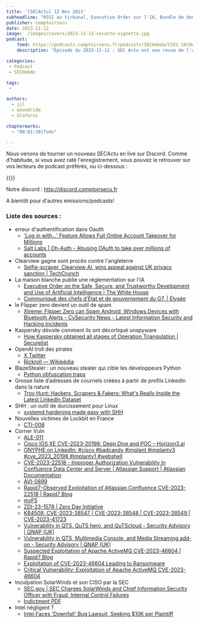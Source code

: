 ```yaml
---
title: '[SECActu] 12 Nov 2023'
subheadline: "RSSI au tirbunal, Executive Order sur l'IA, Bundle de données de contact, Implémentation OAuth, Kaspersky vs APT, CornerVuln, etc..."
publisher: comptoirsecu
date: 2023-11-12
image:  /images/covers/2023-11-12-secactu-vignette.jpg
podcast:
    feed: https://podcasts.comptoirsecu.fr/podcasts/SECHebdo/CSEC.SECHebdo.2023-11-12.m4a
    description: "Épisode du 2023-11-12 - SEC Actu est une revue de l'actualité cybersécurité réalisée en live sur Youtube, quand on voit des choses intéressantes."

categories:
 - Podcast
 - SECHebdo

tags:
 -

authors:
  - jil
  - woundride
  - blafarus

chaptermarks:
  - "00:01:30|Todo"

---
```


Nous venons de tourner un nouveau SECActu en live sur Discord. Comme d'habitude, si vous avez raté l'enregistrement, vous pouvez le retrouver sur vos lecteurs de podcast préférés, ou ci-dessous :

{{<podigee>}}

Notre discord : <http://discord.comptoirsecu.fr>

A bientôt pour d'autres émissions/podcasts!

### Liste des sources :

*  erreur d&#39;authentification dans Oauth
    * [&#39;Log in with...&#39; Feature Allows Full Online Account Takeover for Millions](https://www.darkreading.com/remote-workforce/oauth-log-in-full-account-takeover-millions)
    * [Salt Labs | Oh-Auth - Abusing OAuth to take over millions of accounts](https://salt.security/blog/oh-auth-abusing-oauth-to-take-over-millions-of-accounts)
*  Clearview gagne sont procès contre l&#39;angleterre
    * [Selfie-scraper, Clearview AI, wins appeal against UK privacy sanction | TechCrunch](https://techcrunch.com/2023/10/18/clearview-wins-ico-appeal/)
*  La maison blanche publie une réglementation sur l&#39;IA
    * [Executive Order on the Safe, Secure, and Trustworthy Development and Use of Artificial Intelligence | The White House](https://www.whitehouse.gov/briefing-room/presidential-actions/2023/10/30/executive-order-on-the-safe-secure-and-trustworthy-development-and-use-of-artificial-intelligence/)
    * [Communiqué des chefs d’État et de gouvernement du G7. | Élysée](https://www.elysee.fr/emmanuel-macron/2023/05/20/communique-des-chefs-detat-et-de-gouvernement-du-g7-hiroshima)
*  le Flipper zero devient un outil de spam
    * [Xtreme: Flipper Zero can Spam Android, Windows Devices with Bluetooth Alerts  - CySecurity News - Latest Information Security and Hacking Incidents](https://www.cysecurity.news/2023/10/xtreme-flipper-zero-can-spam-android.html)
*  Kaspersky dévoile comment ils ont décortiqué unspyware
    * [How Kaspersky obtained all stages of Operation Triangulation | Securelist](https://securelist.com/operation-triangulation-catching-wild-triangle/110916/)
*  OpenAI troll des pirates 
    * [X Twitter](https://twitter.com/random_walker/status/1719342958137233605)
    * [Rickroll — Wikipédia](https://fr.wikipedia.org/wiki/Rickroll)
*  BlazeStealer : un nouveau stealer qui cible les développeurs Python
    * [Python obfuscation traps](https://checkmarx.com/blog/python-obfuscation-traps/)
*  Grosse liste d’adresses de courriels créées à partir de profils LinkedIn dans la nature
    * [Troy Hunt: Hackers, Scrapers &amp; Fakers: What&#39;s Really Inside the Latest LinkedIn Dataset](https://www.troyhunt.com/hackers-scrapers-fakers-whats-really-inside-the-latest-linkedin-dataset/)
*  SHH : un outil de durcissement pour Linux
    * [systemd hardening made easy with SHH](https://www.synacktiv.com/en/publications/systemd-hardening-made-easy-with-shh)
*  Nouvelles victimes de Lockbit en France
    * [CTI-008](https://www.cert.ssi.gouv.fr/cti/CERTFR-2023-CTI-008/)
*  Corner Vuln
    * [ALE-011](https://cert.ssi.gouv.fr/alerte/CERTFR-2023-ALE-011/)
    * [Cisco IOS XE CVE-2023-20198: Deep Dive and POC – Horizon3.ai](https://www.horizon3.ai/cisco-ios-xe-cve-2023-20198-deep-dive-and-poc/)
    * [ONYPHE on LinkedIn: #cisco #badcandy #implant #implantv3 #cve_2023_20198 #implantv1 #webshell](https://www.linkedin.com/posts/onyphe_cisco-badcandy-implant-activity-7128309427182424064-Nkw_)
    * [CVE-2023-22518 - Improper Authorization Vulnerability In Confluence Data Center and Server | Atlassian Support | Atlassian Documentation](https://confluence.atlassian.com/security/cve-2023-22518-improper-authorization-vulnerability-in-confluence-data-center-and-server-1311473907.html)
    * [AVI-0899](https://www.cert.ssi.gouv.fr/avis/CERTFR-2023-AVI-0899/)
    * [Rapid7-Observed Exploitation of Atlassian Confluence CVE-2023-22518 | Rapid7 Blog](https://www.rapid7.com/blog/post/2023/11/06/etr-rapid7-observed-exploitation-of-atlassian-confluence-cve-2023-22518/)
    * [myF5](https://my.f5.com/manage/s/article/K000137353)
    * [ZDI-23-1578 | Zero Day Initiative](https://www.zerodayinitiative.com/advisories/ZDI-23-1578/)
    * [KB4508: CVE-2023-38547 | CVE-2023-38548 | CVE-2023-38549 | CVE-2023-41723](https://www.veeam.com/kb4508)
    * [Vulnerability in QTS, QuTS hero, and QuTScloud - Security Advisory | QNAP (UK)](https://www.qnap.com/en-uk/security-advisory/qsa-23-31)
    * [Vulnerability in QTS, Multimedia Console, and Media Streaming add-on - Security Advisory | QNAP (UK)](https://www.qnap.com/en-uk/security-advisory/qsa-23-35)
    * [Suspected Exploitation of Apache ActiveMQ CVE-2023-46604 | Rapid7 Blog](https://www.rapid7.com/blog/post/2023/11/01/etr-suspected-exploitation-of-apache-activemq-cve-2023-46604/)
    * [Exploitation of CVE-2023-46604 Leading to Ransomware](https://arcticwolf.com/resources/blog/tellmethetruth-exploitation-of-cve-2023-46604-leading-to-ransomware/)
    * [Critical Vulnerability: Exploitation of Apache ActiveMQ CVE-2023-46604](https://www.huntress.com/blog/critical-vulnerability-exploitation-of-apache-activemq-cve-2023-46604)
*  Inculpation SolarWinds et son CISO par la SEC
    * [SEC.gov | SEC Charges SolarWinds and Chief Information Security Officer with Fraud, Internal Control Failures](https://www.sec.gov/news/press-release/2023-227)
    * [Indictment PDF](https://www.sec.gov/files/litigation/complaints/2023/comp-pr2023-227.pdf)
*  Intel négligent ?
    * [Intel Faces &#39;Downfall&#39; Bug Lawsuit, Seeking $10K per Plaintiff](https://www.darkreading.com/vulnerabilities-threats/intel-downfall-lawsuit-10k-plaintiff-ignoring-chip-bug)
